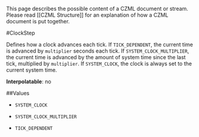 This page describes the possible content of a CZML document or stream.  Please read [[CZML Structure]] for an explanation of how a CZML document is put together.

#ClockStep

Defines how a clock advances each tick.  If `TICK_DEPENDENT`, the current time is advanced by `multiplier` seconds each tick.  If `SYSTEM_CLOCK_MULTIPLIER`, the current time is advanced by the amount of system time since the last tick, multiplied by `multiplier`.  If `SYSTEM_CLOCK`, the clock is always set to the current system time.

**Interpolatable**: no

##Values

* `SYSTEM_CLOCK`

* `SYSTEM_CLOCK_MULTIPLIER`

* `TICK_DEPENDENT`


